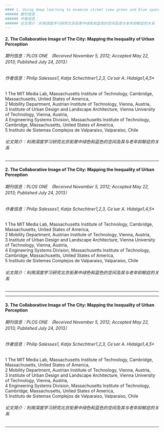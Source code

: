 ```yaml
---
#### 1. Using deep learning to examine street view green and blue spaces and their associations with geriatric depression in Beijing, China [链接](https://www.sciencedirect.com/science/article/pii/S016041201832539X)
###### 期刊信息：
###### 作者信息：
###### 论文简介：利用深度学习研究北京街景中绿色和蓝色的空间及其与老年抑郁症的关系
---
```

#### 2. The Collaborative Image of The City: Mapping the Inequality of Urban Perception
###### 期刊信息：PLOS ONE （Received November 5, 2012; Accepted May 22, 2013; Published July 24, 2013）
###### 作者信息：Philip Salesses1, Katja Schechtner1,2,3, Ce´sar A. Hidalgo1,4,5*
1 The MIT Media Lab, Massachusetts Institute of Technology, Cambridge, Massachusetts, United States of America,   
2 Mobility Department, Austrian Institute of Technology, Vienna, Austria,   
3 Institute of Urban Design and Landscape Architecture, Vienna University of Technology, Vienna, Austria,  
4 Engineering Systems Division, Massachusetts Institute of Technology, Cambridge, Massachusetts, United States of America,   
5 Instituto de Sistemas Complejos de Valparaiso, Valparaiso, Chile
###### 论文简介：利用深度学习研究北京街景中绿色和蓝色的空间及其与老年抑郁症的关系
---
#### 2. The Collaborative Image of The City: Mapping the Inequality of Urban Perception
###### 期刊信息：PLOS ONE （Received November 5, 2012; Accepted May 22, 2013; Published July 24, 2013）
###### 作者信息：Philip Salesses1, Katja Schechtner1,2,3, Ce´sar A. Hidalgo1,4,5*
1 The MIT Media Lab, Massachusetts Institute of Technology, Cambridge, Massachusetts, United States of America,   
2 Mobility Department, Austrian Institute of Technology, Vienna, Austria,   
3 Institute of Urban Design and Landscape Architecture, Vienna University of Technology, Vienna, Austria,  
4 Engineering Systems Division, Massachusetts Institute of Technology, Cambridge, Massachusetts, United States of America,   
5 Instituto de Sistemas Complejos de Valparaiso, Valparaiso, Chile
###### 论文简介：利用深度学习研究北京街景中绿色和蓝色的空间及其与老年抑郁症的关系
---
---
#### 3. The Collaborative Image of The City: Mapping the Inequality of Urban Perception
###### 期刊信息：PLOS ONE （Received November 5, 2012; Accepted May 22, 2013; Published July 24, 2013）
###### 作者信息：Philip Salesses1, Katja Schechtner1,2,3, Ce´sar A. Hidalgo1,4,5*
1 The MIT Media Lab, Massachusetts Institute of Technology, Cambridge, Massachusetts, United States of America,   
2 Mobility Department, Austrian Institute of Technology, Vienna, Austria,   
3 Institute of Urban Design and Landscape Architecture, Vienna University of Technology, Vienna, Austria,  
4 Engineering Systems Division, Massachusetts Institute of Technology, Cambridge, Massachusetts, United States of America,   
5 Instituto de Sistemas Complejos de Valparaiso, Valparaiso, Chile
###### 论文简介：利用深度学习研究北京街景中绿色和蓝色的空间及其与老年抑郁症的关系
---
